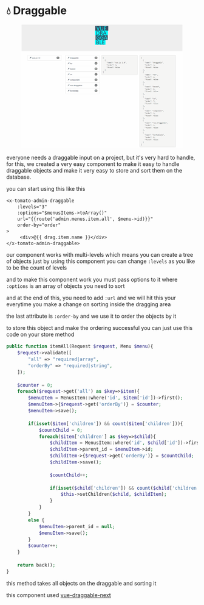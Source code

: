 # 💧 Draggable

<figure><img src="../../.gitbook/assets/image (5).png" alt=""><figcaption></figcaption></figure>

everyone needs a draggable input on a project, but it's very hard to handle, for this, we created a very easy component to make it easy to handle draggable objects and make it very easy to store and sort them on the database.

you can start using this like this

```markup
<x-tomato-admin-draggable  
    :levels="3" 
    :options="$menusItems->toArray()" 
    url="{{route('admin.menus.item.all', $menu->id)}}" 
    order-by="order"
>
     <div>@{{ drag.item.name }}</div>
</x-tomato-admin-draggable>
```

our component works with multi-levels which means you can create a tree of objects just by using this component you can change `:levels` as you like to be the count of levels

and to make this component work you must pass options to it where `:options` is an array of objects you need to sort

and at the end of this, you need to add `:url` and we will hit this your everytime you make a change on sorting inside the dragging area

the last attribute is `:order-by` and we use it to order the objects by it

to store this object and make the ordering successful you can just use this code on your store method

```php
public function itemAll(Request $request, Menu $menu){
    $request->validate([
        "all" => "required|array",
        "orderBy" => "required|string",
    ]);

    $counter = 0;
    foreach($request->get('all') as $key=>$item){
        $menuItem = MenusItem::where('id', $item['id'])->first();
        $menuItem->{$request->get('orderBy')} = $counter;
        $menuItem->save();

        if(isset($item['children']) && count($item['children'])){
            $countChild = 0;
            foreach($item['children'] as $key=>$child){
                $childItem = MenusItem::where('id', $child['id'])->first();
                $childItem->parent_id = $menuItem->id;
                $childItem->{$request->get('orderBy')} = $countChild;
                $childItem->save();

                $countChild++;

                if(isset($child['children']) && count($child['children'])){
                    $this->setChildren($child, $childItem);
                }
            }
        }
        else {
            $menuItem->parent_id = null;
            $menuItem->save();
        }
        $counter++;
    }

    return back();
}
```

this method takes all objects on the draggable and sorting it

this component used [vue-draggable-next](https://github.com/SortableJS/vue.draggable.next)
